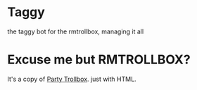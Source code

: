 # Taggy
the taggy bot for the rmtrollbox, managing it all
# Excuse me but RMTROLLBOX?
It's a copy of [Party Trollbox](trollbox.party). just with HTML.

